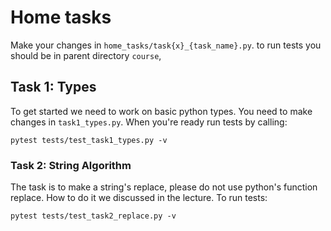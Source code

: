 # Home tasks
Make your changes in `home_tasks/task{x}_{task_name}.py`.
to run tests you should be in parent directory `course`,

## Task 1: Types
To get started we need to work on basic python types. You need to make changes in `task1_types.py`. When you're ready run tests by calling:
```
pytest tests/test_task1_types.py -v
```

### Task 2: String Algorithm

The task is to make a string's replace, please do not use python's function replace. How to do it we discussed in the lecture. To run tests:
```
pytest tests/test_task2_replace.py -v
```
